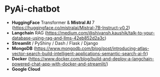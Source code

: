 # PyAi-chatbot

- **HuggingFace** Transformer & **Mistral AI** 7 (https://huggingface.co/mistralai/Mistral-7B-Instruct-v0.2)
- **Langchain** RAG (https://medium.com/@shivansh.kaushik/talk-to-your-database-using-rag-and-llms-42eb852d2a3c) 
- **Streamlit** / PyShiny / Dash / Flask / Django 
- **MongoDB** (https://www.mongodb.com/blog/post/introducing-atlas-vector-search-build-intelligent-applications-semantic-search-ai-fr)
- **Docker** (https://www.docker.com/blog/build-and-deploy-a-langchain-powered-chat-app-with-docker-and-streamlit/)
- **Google Cloud** 
  
